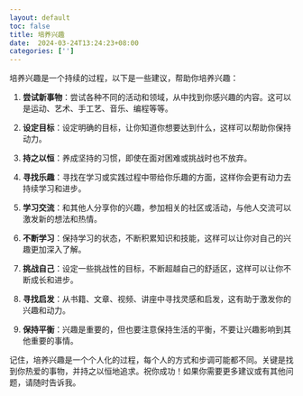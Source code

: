```yaml
---
layout: default
toc: false
title: 培养兴趣
date:  2024-03-24T13:24:23+08:00
categories: ['']
---
```



培养兴趣是一个持续的过程，以下是一些建议，帮助你培养兴趣：

1. **尝试新事物**：尝试各种不同的活动和领域，从中找到你感兴趣的内容。这可以是运动、艺术、手工艺、音乐、编程等等。

2. **设定目标**：设定明确的目标，让你知道你想要达到什么，这样可以帮助你保持动力。

3. **持之以恒**：养成坚持的习惯，即使在面对困难或挑战时也不放弃。

4. **寻找乐趣**：寻找在学习或实践过程中带给你乐趣的方面，这样你会更有动力去持续学习和进步。

5. **学习交流**：和其他人分享你的兴趣，参加相关的社区或活动，与他人交流可以激发新的想法和热情。

6. **不断学习**：保持学习的状态，不断积累知识和技能，这样可以让你对自己的兴趣更加深入了解。

7. **挑战自己**：设定一些挑战性的目标，不断超越自己的舒适区，这样可以让你不断成长和进步。

8. **寻找启发**：从书籍、文章、视频、讲座中寻找灵感和启发，这有助于激发你的兴趣和动力。

9. **保持平衡**：兴趣是重要的，但也要注意保持生活的平衡，不要让兴趣影响到其他重要的事情。

记住，培养兴趣是一个个人化的过程，每个人的方式和步调可能都不同。关键是找到你热爱的事物，并持之以恒地追求。祝你成功！如果你需要更多建议或有其他问题，请随时告诉我。